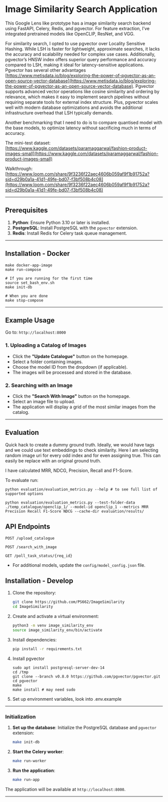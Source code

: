 
# Image Similarity Search Application

This Google Lens like prototype has a image similarity search backend using FastAPI, Celery, Redis, and pgvector. For feature extraction, I’ve integrated pretrained models like OpenCLIP, ResNet, and VGG.

For similarity search, I opted to use pgvector over Locality Sensitive Hashing. While LSH is faster for lightweight, approximate searches, it lacks the accuracy and scalability needed for complex use cases. Additionally, pgvector’s HNSW index offers superior query performance and accuracy compared to LSH, making it ideal for latency-sensitive applications. Pgvector has several other advantages  [https://www.metisdata.io/blog/exploring-the-power-of-pgvector-as-an-open-source-vector-database](https://www.metisdata.io/blog/exploring-the-power-of-pgvector-as-an-open-source-vector-database). Pgvector supports advanced vector operations like cosine similarity and ordering by relevance, which makes it easy to implement search pipelines without requiring separate tools for external index structure. Plus, pgvector scales well with modern database optimizations and avoids the additional infrastructure overhead that LSH typically demands.

Another benchmarking that I need to do is to compare quantised model with the base models, to optimize latency without sacrificing much in terms of accuracy.

The mini-test dataset: [https://www.kaggle.com/datasets/paramaggarwal/fashion-product-images-small](https://www.kaggle.com/datasets/paramaggarwal/fashion-product-images-small)

Walkthrough:[https://www.loom.com/share/9f3236f22aec4606b059af9f1b91752a?sid=d29b0a1a-41d1-49fe-bd07-f3bf508b4c08](https://www.loom.com/share/9f3236f22aec4606b059af9f1b91752a?sid=d29b0a1a-41d1-49fe-bd07-f3bf508b4c08)

---

## Prerequisites

1. **Python**: Ensure Python 3.10 or later is installed.
2. **PostgreSQL**: Install PostgreSQL with the `pgvector` extension.
3. **Redis**: Install Redis for Celery task queue management.


---

## Installation - Docker

```
make docker-app-image
make run-compose

# If you are running for the first time
source set_bash_env.sh
make init-db 

# When you are done
make stop-compose
```

---

## Example Usage

Go to: `http://localhost:8000`

### 1. **Uploading a Catalog of Images**

- Click the **"Update Catalogue"** button on the homepage.
- Select a folder containing images.
- Choose the model ID from the dropdown (if applicable).
- The images will be processed and stored in the database.

### 2. **Searching with an Image**

- Click the **"Search With Image"** button on the homepage.
- Select an image file to upload.
- The application will display a grid of the most similar images from the catalog.

---

## Evaluation

Quick hack to create a dummy ground truth. Ideally, we would have tags and we could use text embeddings to check similarity. Here I am selecting random image uri for every odd index and for even assigning true.
This can easily be replace with an original ground truth.

I have calculated MRR, NDCG, Precision, Recall and F1-Score.

To evaluate run:

```
python evaluation/evaluation_metrics.py --help # to see full list of supported options

python evaluation/evaluation_metrics.py --test-folder-data ./temp_catalogue/openclip_1/ --model-id openclip_1 --metrics MRR Precision Recall F1-Score NDCG --cache-dir evaluation/results/

```

## API Endpoints

`POST /upload_catalogue`  

`POST /search_with_image`  

`GET /poll_task_status/{req_id}`  


- For additional models, update the `config/model_config.json` file. 

## Installation - Develop

1. Clone the repository:
   ```bash
   git clone https://github.com/PS662/ImageSimilarity
   cd ImageSimilarity
   ```

2. Create and activate a virtual environment:
   ```bash
   python3 -m venv image_similarity_env
   source image_similarity_env/bin/activate
   ```

3. Install dependencies:
   ```bash
   pip install -r requirements.txt
   ```

4. Install pgvector

    ```
    sudo apt install postgresql-server-dev-14
    cd /tmp
    git clone --branch v0.8.0 https://github.com/pgvector/pgvector.git
    cd pgvector
    make
    make install # may need sudo
    ```

5. Set up environment variables, look into .env.example

---

### Initialization

1. **Set up the database**:
   Initialize the PostgreSQL database and `pgvector` extension:
   ```bash
   make init-db
   ```

2. **Start the Celery worker**:
   ```bash
   make run-worker
   ```

3. **Run the application**:
   ```bash
   make run-app
   ```

The application will be available at `http://localhost:8000`.

---